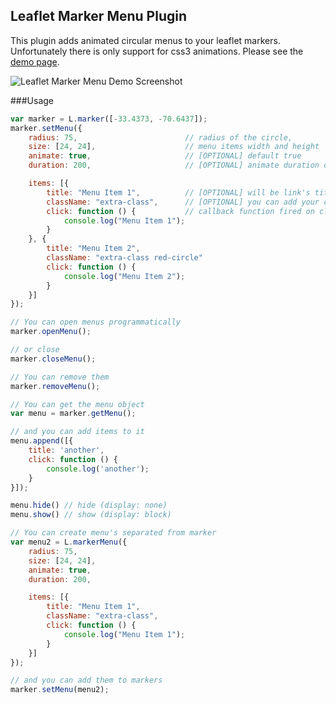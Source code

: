 ## Leaflet Marker Menu Plugin

This plugin adds animated circular menus to your leaflet markers. Unfortunately there is only support for css3 animations.
Please see the [demo page](http://umurgdk.github.io/leaflet-marker-menu/demo/index.html).

![Leaflet Marker Menu Demo Screenshot](https://raw.github.com/umurgdk/leaflet-marker-menu/master/demo/ss.png)

###Usage

```js
var marker = L.marker([-33.4373, -70.6437]);
marker.setMenu({
    radius: 75,                        // radius of the circle,
    size: [24, 24],                    // menu items width and height
    animate: true,                     // [OPTIONAL] default true
    duration: 200,                     // [OPTIONAL] animate duration defaults 200ms

    items: [{
        title: "Menu Item 1",          // [OPTIONAL] will be link's title attribute
        className: "extra-class",      // [OPTIONAL] you can add your css classes
        click: function () {           // callback function fired on click. this points to item
            console.log("Menu Item 1");
        }
    }, {
        title: "Menu Item 2",
        className: "extra-class red-circle"
        click: function () {
            console.log("Menu Item 2");
        }
    }]
});

// You can open menus programmatically
marker.openMenu();

// or close
marker.closeMenu();

// You can remove them
marker.removeMenu();

// You can get the menu object
var menu = marker.getMenu();

// and you can add items to it
menu.append([{
    title: 'another',
    click: function () {
        console.log('another');
    }
}]);

menu.hide() // hide (display: none)
menu.show() // show (display: block)

// You can create menu's separated from marker
var menu2 = L.markerMenu({
    radius: 75,                        
    size: [24, 24],                    
    animate: true,                     
    duration: 200,                     

    items: [{
        title: "Menu Item 1",          
        className: "extra-class",      
        click: function () {           
            console.log("Menu Item 1");
        }
    }]
});

// and you can add them to markers
marker.setMenu(menu2);
```

